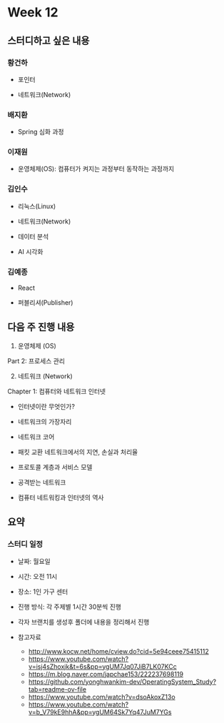 # Week 12 

## 스터디하고 싶은 내용

### 황건하

- 포인터

- 네트워크(Network)

### 배지환

- Spring 심화 과정

### 이재원

- 운영체제(OS): 컴퓨터가 켜지는 과정부터 동작하는 과정까지

### 김인수

- 리눅스(Linux)

- 네트워크(Network)

- 데이터 분석

- AI 시각화

### 김예종

- React

- 퍼블리셔(Publisher)

## 다음 주 진행 내용

1. 운영체제 (OS)

Part 2: 프로세스 관리

2. 네트워크 (Network)

Chapter 1: 컴퓨터와 네트워크 인터넷

- 인터넷이란 무엇인가?

- 네트워크의 가장자리

- 네트워크 코어

- 패킷 교환 네트워크에서의 지연, 손실과 처리율

- 프로토콜 계층과 서비스 모델

- 공격받는 네트워크

- 컴퓨터 네트워킹과 인터넷의 역사

## 요약

### 스터디 일정

- 날짜: 월요일

- 시간: 오전 11시

- 장소: 1인 가구 센터

- 진행 방식: 각 주제별 1시간 30분씩 진행

- 각자 브랜치를 생성후 폴더에 내용을 정리해서 진행

- 참고자료
  - http://www.kocw.net/home/cview.do?cid=5e94ceee75415112
  - https://www.youtube.com/watch?v=isj4sZhoxjk&t=6s&pp=ygUM7Jq07JiB7LK07KCc
  - https://m.blog.naver.com/japchae153/222237698119
  - https://github.com/yonghwankim-dev/OperatingSystem_Study?tab=readme-ov-file
  - https://www.youtube.com/watch?v=dsoAkoxZ13o
  - https://www.youtube.com/watch?v=b_V79kE9hhA&pp=ygUM64Sk7Yq47JuM7YGs
